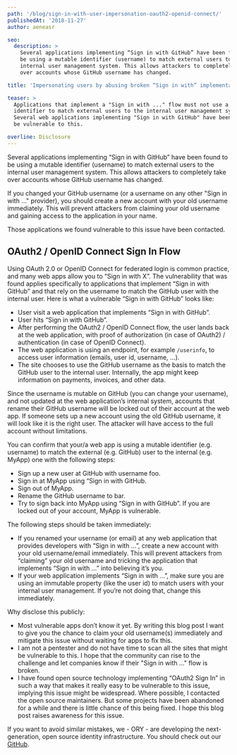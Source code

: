 ```yaml
---
path: '/blog/sign-in-with-user-impersonation-oauth2-openid-connect/'
publishedAt: '2018-11-27'
author: aeneasr

seo:
  description: >
    Several applications implementing “Sign in with GitHub” have been found to
    be using a mutable identifier (username) to match external users to the
    internal user management system. This allows attackers to completely take
    over accounts whose GitHub username has changed.

title: 'Impersonating users by abusing broken “Sign in with” implementations'

teaser: >
  Applications that implement a "Sign in with ..." flow must not use a mutable
  identifier to match external users to the internal user management system.
  Several web applications implementing "Sign in with GitHub" have been found to
  be vulnerable to this.

overline: Disclosure
---
```


Several applications implementing “Sign in with GitHub” have been found to be
using a mutable identifier (username) to match external users to the internal
user management system. This allows attackers to completely take over accounts
whose GitHub username has changed.

If you changed your GitHub username (or a username on any other "Sign in with
..." provider), you should create a new account with your old username
immediately. This will prevent attackers from claiming your old username and
gaining access to the application in your name.

Those applications we found vulnerable to this issue have been contacted.

## OAuth2 / OpenID Connect Sign In Flow

Using OAuth 2.0 or OpenID Connect for federated login is common practice, and
many web apps allow you to “Sign in with X”. The vulnerability that was found
applies specifically to applications that implement “Sign in with GitHub” and
that rely on the username to match the GitHub user with the internal user. Here
is what a vulnerable “Sign in with GitHub” looks like:

- User visit a web application that implements “Sign in with GitHub”.
- User hits “Sign in with GitHub”.
- After performing the OAuth2 / OpenID Connect flow, the user lands back at the
  web application, with proof of authorization (in case of OAuth2) /
  authentication (in case of OpenID Connect).
- The web application is using an endpoint, for example `/userinfo`, to access
  user information (emails, user id, username, …).
- The site chooses to use the GitHub username as the basis to match the GitHub
  user to the internal user. Internally, the app might keep information on
  payments, invoices, and other data.

Since the username is mutable on GitHub (you can change your username), and not
updated at the web application’s internal system, accounts that rename their
GitHub username will be locked out of their account at the web app. If someone
sets up a new account using the old GitHub username, it will look like it is the
right user. The attacker will have access to the full account without
limitations.

You can confirm that your/a web app is using a mutable identifier (e.g.
username) to match the external (e.g. GitHub) user to the internal (e.g. MyApp)
one with the following steps:

- Sign up a new user at GitHub with username foo.
- Sign in at MyApp using “Sign in with GitHub.
- Sign out of MyApp.
- Rename the GitHub username to bar.
- Try to sign back into MyApp using “Sign in with GitHub”. If you are locked out
  of your account, MyApp is vulnerable.

The following steps should be taken immediately:

- If you renamed your username (or email) at any web application that provides
  developers with “Sign in with …”, create a new account with your old
  username/email immediately. This will prevent attackers from “claiming” your
  old username and tricking the application that implements “Sign in with …”
  into believing it’s you.
- If your web application implements “Sign in with …”, make sure you are using
  an immutable property (like the user id) to match users with your internal
  user management. If you’re not doing that, change this immediately.

Why disclose this publicly:

- Most vulnerable apps don’t know it yet. By writing this blog post I want to
  give you the chance to claim your old username(s) immediately and mitigate
  this issue without waiting for apps to fix this.
- I am not a pentester and do not have time to scan all the sites that might be
  vulnerable to this. I hope that the community can rise to the challenge and
  let companies know if their "Sign in with ..." flow is broken.
- I have found open source technology implementing “OAuth2 Sign In” in such a
  way that makes it really easy to be vulnerable to this issue, implying this
  issue might be widespread. Where possible, I contacted the open source
  maintainers. But some projects have been abandoned for a while and there is
  little chance of this being fixed. I hope this blog post raises awareness for
  this issue.

If you want to avoid similar mistakes, we - ORY - are developing the
next-generation, open source identity infrastructure. You should check out our
[GitHub](https://github.com/ory).
